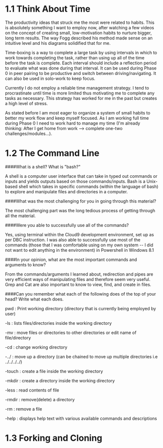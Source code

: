 # 1.1 Think About Time

The productivity ideas that struck me the most were related to habits. 
This is absolutely something I want to employ now, after watching a few
videos on the concept of creating small, low-motivation habits to
nurture bigger, long term results. The way Fogg described his method
made sense on an intuitive level and his diagrams solidified that for
me.


Time-boxing is a way to complete a large task by using intervals in
which to work towards completing the task, rather than using up all of
the time before the task is complete. Each interval should include a
reflection period to evaluate what was done during that interval. It
can be used during Phase 0 in peer pairing to be productive and switch
between driving/navigating. It can also be used in solo-work to keep
focus.


Currently I do not employ a reliable time management strategy. I tend
to procrastinate until time is more limited thus motivating me to
complete any tasks as necessary. This strategy has worked for me in the
past but creates a high level of stress.


As stated before I am most eager to organize a system of small habits to
better my work flow and keep myself focused. As I am working full time
during Phase 0 I need to work hard to manage my time (I'm already
thinking: After I get home from work --> complete one-two
challenges/modules...).


# 1.2 The Command Line

####What is a shell? What is "bash?"

A shell is a computer user interface that can take in typed out commands
or inputs and yields outputs based on those commands/inputs. Bash is a
Unix-based shell which takes in specific commands (within the language
of bash) to explore and manipulate files and directories in a computer.


####What was the most challenging for you in going through this material?

The most challenging part was the long tedious process of getting
through all the material.


####Were you able to successfully use all of the commands?

Yes, using terminal within the Cloud9 development environment, set up
as per DBC instruction. I was also able to successfully use most of the
commands (those that I was comfortable using on my own system -- I did
not want to edit anything in the environment) in Powershell in Windows
8.1



####In your opinion, what are the most important commands and arguments to know?

From the commands/arguments I learned about, redirection and pipes are
very efficient ways of manipulating files and therefore seem very
useful. Grep and Cat are also important to know to view, find, and
create in files.



####Can you remember what each of the following does of the top of your head? Write what each does.

pwd : Print working directory (directory that is currently being
employed by user)

-ls : lists files/directories inside the working directory

-mv : move files or directories to other directories or edit name of
file/directory 

-cd : change working directory

-../ : move up a directory (can be chained to move up multiple
directories i.e ../../../../)

-touch : create a file inside the working directory

-mkdir : create a directory inside the working directory

-less : read contents of file

-rmdir : remove(delete) a directory

-rm : remove a file

-help : displays help text with various available commands and
descriptions


# 1.3 Forking and Cloning

